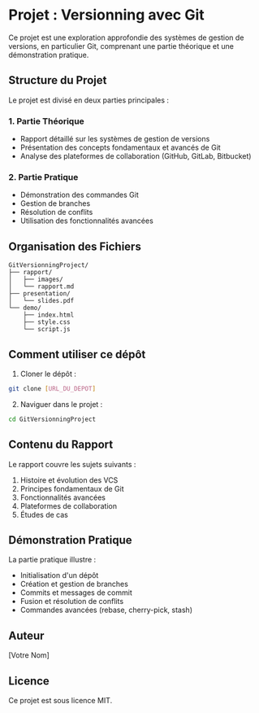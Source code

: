 # Projet : Versionning avec Git

Ce projet est une exploration approfondie des systèmes de gestion de versions, en particulier Git, comprenant une partie théorique et une démonstration pratique.

## Structure du Projet

Le projet est divisé en deux parties principales :

### 1. Partie Théorique
- Rapport détaillé sur les systèmes de gestion de versions
- Présentation des concepts fondamentaux et avancés de Git
- Analyse des plateformes de collaboration (GitHub, GitLab, Bitbucket)

### 2. Partie Pratique
- Démonstration des commandes Git
- Gestion de branches
- Résolution de conflits
- Utilisation des fonctionnalités avancées

## Organisation des Fichiers

```
GitVersionningProject/
├── rapport/
│   ├── images/
│   └── rapport.md
├── presentation/
│   └── slides.pdf
└── demo/
    ├── index.html
    ├── style.css
    └── script.js
```

## Comment utiliser ce dépôt

1. Cloner le dépôt :
```bash
git clone [URL_DU_DEPOT]
```

2. Naviguer dans le projet :
```bash
cd GitVersionningProject
```

## Contenu du Rapport

Le rapport couvre les sujets suivants :
1. Histoire et évolution des VCS
2. Principes fondamentaux de Git
3. Fonctionnalités avancées
4. Plateformes de collaboration
5. Études de cas

## Démonstration Pratique

La partie pratique illustre :
- Initialisation d'un dépôt
- Création et gestion de branches
- Commits et messages de commit
- Fusion et résolution de conflits
- Commandes avancées (rebase, cherry-pick, stash)

## Auteur
[Votre Nom]

## Licence
Ce projet est sous licence MIT.
